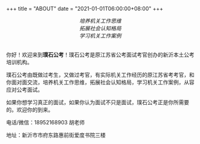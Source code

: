 +++
title = "ABOUT"
date = "2021-01-01T06:00:00+08:00"
+++
<!--
![思维格局案例.jpg](/images/思维格局案例.jpg "面试真正需要学习的内容")

<h2 class="viva-la-vida">璞石公考</h2>
-->
<p style="text-align:center"><em>培养机关工作思维<br>
拓展社会认知格局<br>
学习机关工作案例<br><br></em></p>



你好！欢迎来到**璞石公考**！璞石公考是原江苏省公考面试考官创办的新沂本土公考培训机构。

璞石公考由既做过考生，又做过考官，有实际机关工作经历的原江苏省考考官，和你面对面交流，培养机关工作思维，拓展社会认知格局，学习机关工作案例，从容应对公考面试。

如果你想学习真正的面试，如果你认为面试不只是面试，璞石公考正是你所需要的。欢迎你的到来。

电话/微信：18952168903 胡老师

地址：新沂市市府东路惠前街爱度书院三楼

